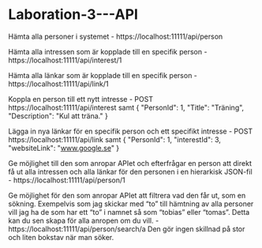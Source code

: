 # Laboration-3---API

Hämta alla personer i systemet - https://localhost:11111/api/person

Hämta alla intressen som är kopplade till en specifik person - https://localhost:11111/api/interest/1

Hämta alla länkar som är kopplade till en specifik person - https://localhost:11111/api/link/1

Koppla en person till ett nytt intresse - POST https://localhost:11111/api/interest samt
{
    "PersonId": 1,
    "Title": "Träning",
    "Description": "Kul att träna."
}

Lägga in nya länkar för en specifik person och ett specifikt intresse - POST https://localhost:11111/api/link samt
{
    "PersonId": 1,
    "interestId": 3,
    "websiteLink": "www.google.se"
}

Ge möjlighet till den som anropar APIet och efterfrågar en person
att direkt få ut alla intressen och alla länkar
för den personen i en hierarkisk JSON-fil - https://localhost:11111/api/person/1

Ge möjlighet för den som anropar APIet att filtrera vad den får ut, som
en sökning. Exempelvis som jag skickar med “to” till hämtning av alla
personer vill jag ha de som har ett “to” i namnet så som “tobias” eller “tomas”.
Detta kan du sen skapa för alla anropen om du vill. - https://localhost:11111/api/person/search/a 
Den gör ingen skillnad på stor och liten bokstav när man söker.
